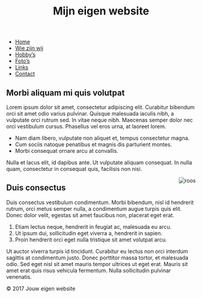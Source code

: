 <!DOCTYPE html>

<html lang="nl">

<head>
<title>De titel van je webpagina</title>
<meta charset="utf-8">
<meta name="description" content="beschrijving van je webpagina">
<meta name="viewport" content="initial-scale=1.0, width=device-width">
<link rel="stylesheet" href="basis.css" type="text/css" media="screen">
<script type="text/javascript" src="https://cdnjs.cloudflare.com/ajax/libs/respond.js/1.4.2/respond.min.js"></script>
</head>

<body>

<header><h1>Mijn eigen website</h1></header>

<nav>
<ul>
<li><a href="index.html">Home</a></li>
<li><a href="wiezijnwij.html">Wie zijn wij</a></li>
<li><a href="hobbys.html">Hobby’s</a></li>
<li><a href="fotos.html">Foto’s</a></li>
<li><a href="links.html">Links</a></li>
<li><a href="contact.html">Contact</a></li>
</ul>
</nav>

<article>

<h1>Morbi aliquam mi quis volutpat</h1>
<p>Lorem ipsum dolor sit amet, consectetur adipiscing elit. Curabitur bibendum orci sit amet odio varius pulvinar. Quisque malesuada iaculis nibh, a vulputate orci rutrum sed. In vitae neque nibh. Maecenas semper dolor nec orci vestibulum cursus. Phasellus vel eros urna, at laoreet lorem.</p>

<ul>
<li>Nam diam libero, vulputate non aliquet et, tempus consectetur magna.</li>
<li>Cum sociis natoque penatibus et magnis dis parturient montes.</li>
<li>Morbi consequat ornare arcu at convallis.</li>
</ul>

<p>Nulla et lacus elit, id dapibus ante. Ut vulputate aliquam consequat. In nulla quam, consectetur in consequat quis, facilisis non nisi.</p>

<img alt="roos" src="http://www.mijn-eigen-website.nl/images/roos.gif" style="float: right;">
<h2>Duis consectus</h2>
<p>Duis consectus vestibulum condimentum. Morbi bibendum, nisl id hendrerit rutrum, orci metus semper nulla, a condimentum augue turpis quis elit. Donec dolor velit, egestas sit amet faucibus non, placerat eget erat.</p>

<ol>
<li>Etiam lectus neque, hendrerit in feugiat ac, malesuada eu arcu.</li>
<li>Ut ipsum dui, sollicitudin eget viverra a, hendrerit in sapien.</li>
<li>Proin hendrerit orci eget nulla tristique sit amet volutpat arcu.</li>
</ol>

<p>Ut auctor viverra turpis id tincidunt. Curabitur eu lectus non orci interdum sagittis at condimentum justo. Donec porttitor massa tortor, et malesuada odio. Sed eget nisl sit amet mauris tempor ultrices ut eget erat. Mauris sit amet erat quis risus vehicula fermentum. Nulla sollicitudin pulvinar venenatis.</p>

</article> 

<footer>
<p>© 2017 Jouw eigen website</p>
</footer>

</body>

</html>
